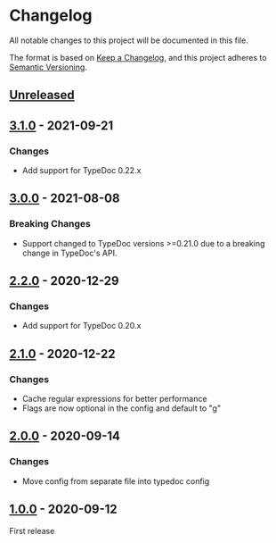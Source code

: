 # Changelog

All notable changes to this project will be documented in this file.

The format is based on [Keep a Changelog](https://keepachangelog.com/en/1.0.0/),
and this project adheres to [Semantic Versioning](https://semver.org/spec/v2.0.0.html).

## [Unreleased]

## [3.1.0] - 2021-09-21
### Changes
-   Add support for TypeDoc 0.22.x

## [3.0.0] - 2021-08-08
### Breaking Changes
-   Support changed to TypeDoc versions >=0.21.0 due to a breaking change in TypeDoc's API.

## [2.2.0] - 2020-12-29
### Changes
-   Add support for TypeDoc 0.20.x

## [2.1.0] - 2020-12-22
### Changes
-   Cache regular expressions for better performance
-   Flags are now optional in the config and default to "g"

## [2.0.0] - 2020-09-14
### Changes
-   Move config from separate file into typedoc config

## [1.0.0] - 2020-09-12
First release

[unreleased]: https://github.com/krisztianb/typedoc-plugin-replace-in-comments/compare/v3.1.0...HEAD
[3.1.0]: https://github.com/krisztianb/typedoc-plugin-replace-in-comments/releases/tag/v3.1.0
[3.0.0]: https://github.com/krisztianb/typedoc-plugin-replace-in-comments/releases/tag/v3.0.0
[2.2.0]: https://github.com/krisztianb/typedoc-plugin-replace-in-comments/releases/tag/v2.2.0
[2.1.0]: https://github.com/krisztianb/typedoc-plugin-replace-in-comments/releases/tag/v2.1.0
[2.0.0]: https://github.com/krisztianb/typedoc-plugin-replace-in-comments/releases/tag/v2.0.0
[1.0.0]: https://github.com/krisztianb/typedoc-plugin-replace-in-comments/releases/tag/v1.0.0
